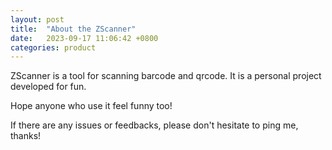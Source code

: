 ```yaml
---
layout: post
title:  "About the ZScanner"
date:   2023-09-17 11:06:42 +0800
categories: product
---
```


ZScanner is a tool for scanning barcode and qrcode. It is a personal project developed for fun.

Hope anyone who use it feel funny too!

If there are any issues or feedbacks, please don't hesitate to ping me, thanks!
